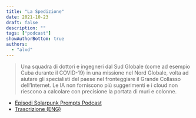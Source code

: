 ```yaml
---
title: "La Spedizione"
date: 2021-10-23
draft: false
description: ""
tags: ["podcast"]
showAuthorBottom: true
authors:
  - "alxd"
---
```


> Una squadra di dottori e ingegneri dal Sud Globale (come ad esempio Cuba durante il COVID-19) in una missione nel Nord Globale, volta ad aiutare gli specialisti del paese nel fronteggiare il Grande Collasso dell’Internet. Le IA non forniscono più suggerimenti e i cloud non riescono a calcolare con precisione la portata di muri e colonne.


- [Episodi Solarpunk Prompts Podcast](https://podcast.tomasino.org/@SolarpunkPrompts/episodes/the-expedition)
- [Trascrizione (ENG)](https://wiki.tomasino.org/writing/Solarpunk-Prompts---The-Expedition)
